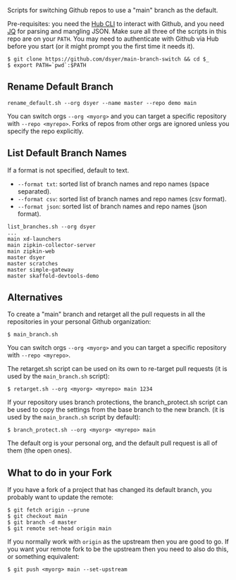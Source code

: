 Scripts for switching Github repos to use a "main" branch as the default.

Pre-requisites: you need the [Hub CLI](https://hub.github.com/) to interact with Github, and you need [JQ](https://stedolan.github.io/jq/) for parsing and mangling JSON. Make sure all three of the scripts in this repo are on your `PATH`. You may need to authenticate with Github via Hub before you start (or it might prompt you the first time it needs it).

```
$ git clone https://github.com/dsyer/main-branch-switch && cd $_
$ export PATH=`pwd`:$PATH
```

## Rename Default Branch

```
rename_default.sh --org dsyer --name master --repo demo main
```

You can switch orgs `--org <myorg>` and you can target a specific repository with `--repo <myrepo>`. Forks of repos from other orgs are ignored unless you specify the repo explicitly.

## List Default Branch Names

If a format is not specified, default to text.

* `--format txt`: sorted list of branch names and repo names (space separated).
* `--format csv`: sorted list of branch names and repo names (csv format).
* `--format json`: sorted list of branch names and repo names (json format).

```
list_branches.sh --org dsyer
...
main xd-launchers
main zipkin-collector-server
main zipkin-web
master dsyer
master scratches
master simple-gateway
master skaffold-devtools-demo
```

## Alternatives

To create a "main" branch and retarget all the pull requests in all the repositories in your personal Github organization:

```
$ main_branch.sh
```

You can switch orgs `--org <myorg>` and you can target a specific repository with `--repo <myrepo>`.

The retarget.sh script can be used on its own to re-target pull requests (it is used by the `main_branch.sh` script):

```
$ retarget.sh --org <myorg> <myrepo> main 1234
```

If your repository uses branch protections, the branch_protect.sh script can be used to copy the settings from the base branch to the new branch. (it is used by the `main_branch.sh` script by default):

```
$ branch_protect.sh --org <myorg> <myrepo> main 
```

The default org is your personal org, and the default pull request is all of them (the open ones).

## What to do in your Fork

If you have a fork of a project that has changed its default branch, you probably want to update the remote:

```
$ git fetch origin --prune
$ git checkout main
$ git branch -d master
$ git remote set-head origin main
```

If you normally work with `origin` as the upstream then you are good to go. If you want your remote fork to be the upstream then you need to also do this, or something equivalent:

```
$ git push <myorg> main --set-upstream
```
